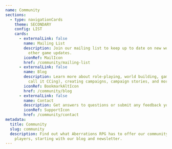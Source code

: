 ```yaml
---
name: Community
sections:
  - type: navigationCards
    theme: SECONDARY
    config: LIST
    cards:
      - externalLink: false
        name: Mailing List
        description: Join our mailing list to keep up to date on new worlds, lore, and
          other game updates.
        iconRef: MailIcon
        href: /community/mailing-list
      - externalLink: false
        name: Blog
        description: Learn more about role-playing, world building, game mastering (we
          call it CCing), creating campaigns, campaign stories, and more.
        iconRef: BookmarkAltIcon
        href: /community/blog
      - externalLink: false
        name: Contact
        description: Get answers to questions or submit any feedback you have.
        iconRef: SupportIcon
        href: /community/contact
metadata:
  title: Community
  slug: community
  description: Find out what Aberrations RPG has to offer our community of
    players, starting with our blog and newsletter.
---
```

